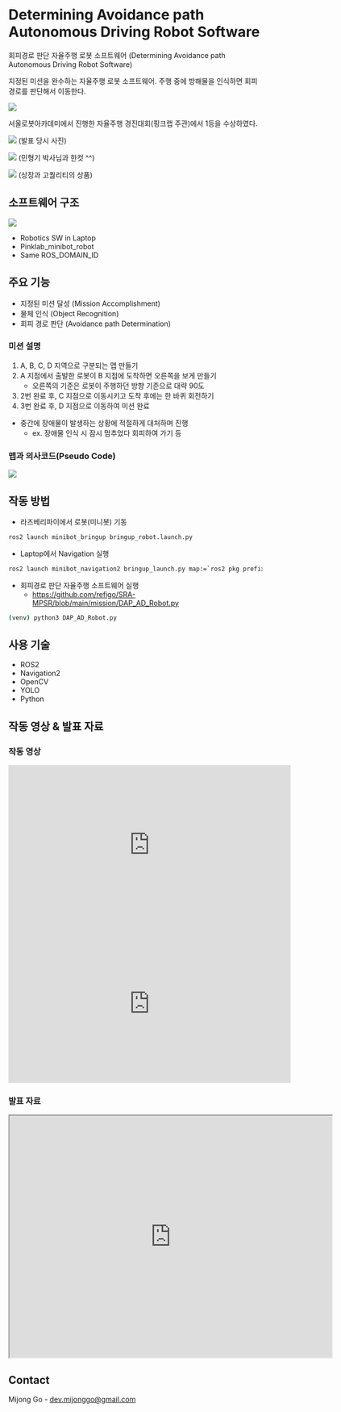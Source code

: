 # Determining Avoidance path Autonomous Driving Robot Software

회피경로 판단 자율주행 로봇 소프트웨어 (Determining Avoidance path Autonomous Driving Robot Software)

지정된 미션을 완수하는 자율주행 로봇 소프트웨어. 주행 중에 방해물을 인식하면 회피 경로를 판단해서 이동한다.

![](/images/SRA-MPSR-ADR-introduction(h).gif)

서울로봇아카데미에서 진행한 자율주행 경진대회(핑크랩 주관)에서 1등을 수상하였다.

![](/images/SRA-MPSR-ADR-Presentation1.jpg)
(발표 당시 사진)

![](/images/SRA-MPSR-ADR-Prize1.jpg)
(민형기 박사님과 한컷 ^^)

![](/images/SRA-MPSR-ADR-Prize2.png)
(상장과 고퀄리티의 상품)


## 소프트웨어 구조

![](/images/SRA-MPSR-ADR-Architecture1.png)

- Robotics SW in Laptop
- Pinklab_minibot_robot
- Same ROS_DOMAIN_ID


## 주요 기능

- 지정된 미션 달성 (Mission Accomplishment)
- 물체 인식 (Object Recognition)
- 회피 경로 판단 (Avoidance path Determination)


### 미션 설명

1. A, B, C, D 지역으로 구분되는 맵 만들기
2. A 지점에서 출발한 로봇이 B 지점에 도착하면 오른쪽을 보게 만들기
	- 오른쪽의 기준은 로봇이 주행하던 방향 기준으로 대략 90도
3. 2번 완료 후, C 지점으로 이동시키고 도착 후에는 한 바퀴 회전하기
4. 3번 완료 후, D 지점으로 이동하여 미션 완료

- 중간에 장애물이 발생하는 상황에 적절하게 대처하며 진행
	- ex. 장애물 인식 시 잠시 멈추었다 회피하여 가기 등

### 맵과 의사코드(Pseudo Code)

![](/images/SRA-MPSR-ADR-map-pseudo-code1.jpg)


## 작동 방법

- 라즈베리파이에서 로봇(미니봇) 기동
```bash
ros2 launch minibot_bringup bringup_robot.launch.py
```

- Laptop에서 Navigation 실행
```bash
ros2 launch minibot_navigation2 bringup_launch.py map:=`ros2 pkg prefix minibot_navigation2`/share/minibot_navigation2/maps/<map-name>.yaml
```

- 회피경로 판단 자율주행 소프트웨어 실행
	- https://github.com/refigo/SRA-MPSR/blob/main/mission/DAP_AD_Robot.py
```bash
(venv) python3 DAP_AD_Robot.py
```


## 사용 기술

- ROS2
- Navigation2
- OpenCV
- YOLO
- Python


## 작동 영상 & 발표 자료

### 작동 영상

<iframe width="560" height="315" src="https://youtu.be/CBDW2zIgzkc" frameborder="0" allow="accelerometer; autoplay; clipboard-write; encrypted-media; gyroscope; picture-in-picture" allowfullscreen></iframe>

<iframe width="560" height="315" src="https://youtu.be/Tdbis9xDE4c" frameborder="0" allow="accelerometer; clipboard-write; encrypted-media; gyroscope; picture-in-picture" allowfullscreen></iframe>

[](https://youtu.be/CBDW2zIgzkc)


### 발표 자료

<iframe src="https://drive.google.com/file/d/1J01boAPUOi5oCoNPTHGVJpkkqi3rjGjF/view?usp=sharing" width="640" height="480"></iframe>


## Contact

Mijong Go - dev.mijonggo@gmail.com

